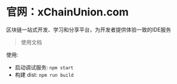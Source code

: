 # 官网：xChainUnion.com

区块链一站式开发、学习和分享平台，为开发者提供体验一致的IDE服务

> 使用文档

使用:

* 启动调试服务: `npm start`
* 构建 dist: `npm run build`

